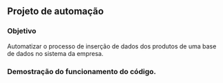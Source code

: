 ## Projeto de automação

### Objetivo
Automatizar o processo de inserção de dados dos produtos de uma base de dados no sistema da empresa.

### Demostração do funcionamento do código.



